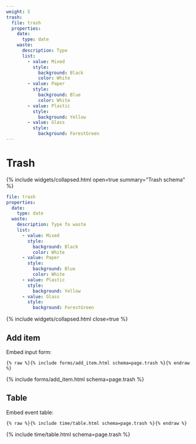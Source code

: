```yaml
---
weight: 5
trash:
  file: trash
  properties:
    date:
      type: date
    waste:
      description: Type
      list:
        - value: Mixed
          style:
            background: Black
            color: White
        - value: Paper
          style:
            background: Blue
            color: White
        - value: Plastic
          style:
            background: Yellow
        - value: Glass
          style:
            background: ForestGreen
---
```


# Trash

{% include widgets/collapsed.html open=true summary="Trash schema" %}

```yml
file: trash
properties:
  date:
    type: date
  waste:
    description: Type fo waste
    list:
      - value: Mixed
        style:
          background: Black
          color: White
      - value: Paper
        style:
          background: Blue
          color: White
      - value: Plastic
        style:
          background: Yellow
      - value: Glass
        style:
          background: ForestGreen
```

{% include widgets/collapsed.html close=true %}

## Add item

Embed input form:

```liquid
{% raw %}{% include forms/add_item.html schema=page.trash %}{% endraw %}
```

{% include forms/add_item.html schema=page.trash %}

## Table

Embed event table:

```liquid
{% raw %}{% include time/table.html schema=page.trash %}{% endraw %}
```

{% include time/table.html schema=page.trash %}
